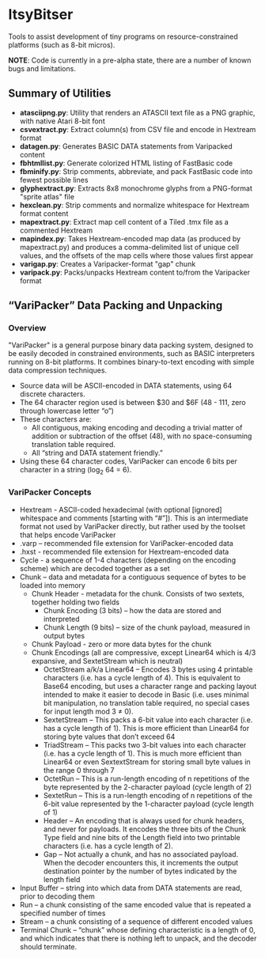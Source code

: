 # ItsyBitser
Tools to assist development of tiny programs on resource-constrained platforms (such as 8-bit micros).

**NOTE**: Code is currently in a pre-alpha state, there are a number of known bugs and limitations.

## Summary of Utilities
* **atasciipng.py**: Utility that renders an ATASCII text file as a PNG graphic, with native Atari 8-bit font
* **csvextract.py**: Extract column(s) from CSV file and encode in Hextream format
* **datagen.py**: Generates BASIC DATA statements from Varipacked content
* **fbhtmllist.py**: Generate colorized HTML listing of FastBasic code
* **fbminify.py**: Strip comments, abbreviate, and pack FastBasic code into fewest possible lines
* **glyphextract.py**: Extracts 8x8 monochrome glyphs from a PNG-format "sprite atlas" file
* **hexclean.py**: Strip comments and normalize whitespace for Hextream format content
* **mapextract.py**: Extract map cell content of a Tiled .tmx file as a commented Hextream
* **mapindex.py**: Takes Hextream-encoded map data (as produced by mapextract.py) and produces a comma-delimited list of unique cell values, and the offsets of the map cells where those values first appear
* **varigap.py**: Creates a Varipacker-format "gap" chunk
* **varipack.py**: Packs/unpacks Hextream content to/from the Varipacker format

## “VariPacker” Data Packing and Unpacking
### Overview
"VariPacker" is a general purpose binary data packing system, designed to be easily decoded in constrained environments, such as BASIC interpreters running on 8-bit platforms.  It combines binary-to-text encoding with simple data compression techniques.
* Source data will be ASCII-encoded in DATA statements, using 64 discrete characters.
* The 64 character region used is between $30 and $6F (48 - 111, zero through lowercase letter “o”)
* These characters are:
  * All contiguous, making encoding and decoding a trivial matter of addition or subtraction of the offset (48), with no space-consuming translation table required.
  * All “string and DATA statement friendly.”
* Using these 64 character codes, VariPacker can encode 6 bits per character in a string (log<sub>2</sub> 64 = 6).
### VariPacker Concepts
* Hextream - ASCII-coded hexadecimal (with optional [ignored] whitespace and comments [starting with “#”]).  This is an intermediate format not used by VariPacker directly, but rather used by the toolset that helps encode VariPacker
* .varp – recommended file extension for VariPacker-encoded data
* .hxst - recommended file extension for Hextream-encoded data
* Cycle - a sequence of 1-4 characters (depending on the encoding scheme) which are decoded together as a set
* Chunk – data and metadata for a contiguous sequence of bytes to be loaded into memory
  * Chunk Header - metadata for the chunk.  Consists of two sextets, together holding two fields 
    * Chunk Encoding (3 bits) – how the data are stored and interpreted
    * Chunk Length (9 bits) – size of the chunk payload, measured in output bytes
  * Chunk Payload - zero or more data bytes for the chunk
  * Chunk Encodings  (all are compressive, except Linear64 which is 4/3 expansive, and SextetStream which is neutral)
    * OctetStream a/k/a Linear64 – Encodes 3 bytes using 4 printable characters (i.e. has a cycle length of 4).  This is equivalent to Base64 encoding, but uses a character range and packing layout intended to make it easier to decode in Basic (i.e. uses minimal bit manipulation, no translation table required, no special cases for input length mod 3 ≠ 0).
    * SextetStream – This packs a 6-bit value into each character (i.e. has a cycle length of 1).  This is more efficient than Linear64 for storing byte values that don’t exceed 64
    * TriadStream – This packs two 3-bit values into each character (i.e. has a cycle length of 1).  This is much more efficient than Linear64 or even SextextStream for storing small byte values in the range 0 through 7
    * OctetRun – This is a run-length encoding of n repetitions of the byte represented by the 2-character payload (cycle length of 2)
    * SextetRun – This is a run-length encoding of n repetitions of the 6-bit value represented by the 1-character payload (cycle length of 1)
    * Header – An encoding that is always used for chunk headers, and never for payloads.  It encodes the three bits of the Chunk Type field and nine bits of the Length field into two printable characters (i.e. has a cycle length of 2).
    * Gap – Not actually a chunk, and has no associated payload.  When the decoder encounters this, it increments the output destination pointer by the number of bytes indicated by the length field
* Input Buffer – string into which data from DATA statements are read, prior to decoding them
* Run – a chunk consisting of the same encoded value that is repeated a specified number of times
* Stream – a chunk consisting of a sequence of different encoded values
* Terminal Chunk – “chunk” whose defining characteristic is a length of 0, and which indicates that there is nothing left to unpack, and the decoder should terminate.
